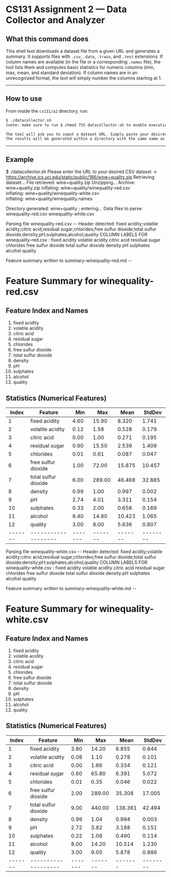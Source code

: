 
# CS131 Assignment 2 — Data Collector and Analyzer

## What this command does

This shell tool downloads a dataset file from a given URL and generates a summary. It supports files with `.csv`, `.data`, `.train`, and `.test` extensions. 
If column names are available (in the file or a corresponding `.names` file), the tool lists them and computes basic statistics for numeric columns (min, max, mean, and standard deviation).
If column names are in an unrecognized format, the tool will simply number the columns starting at 1.

---

## How to use

From inside the `cs131/a2` directory, run:

```bash
$ ./datacollector.sh
(note: make sure to run $ chmod 755 datacollector.sh to enable execution)

The tool will ask you to input a dataset URL. Simply paste your desired set URL and press enter.
The results will be generated within a directory with the same name as the dataset.
```
---

## Example

$ ./datacollector.sh 
Please enter the URL to your desired CSV dataset -> https://archive.ics.uci.edu/static/public/186/wine+quality.zip
Retrieving dataset...
File retrieved: wine+quality.zip
Unzipping...
Archive:  wine+quality.zip
  inflating: wine+quality/winequality-red.csv  
  inflating: wine+quality/winequality-white.csv  
  inflating: wine+quality/winequality.names  

Directory generated: wine+quality ; entering...
Data files to parse: 
        winequality-red.csv
        winequality-white.csv


Parsing file winequality-red.csv -- 
Header detected: fixed acidity;volatile acidity;citric acid;residual sugar;chlorides;free sulfur dioxide;total sulfur dioxide;density;pH;sulphates;alcohol;quality
COLUMN LABELS FOR winequality-red.csv : 
fixed acidity
volatile acidity
citric acid
residual sugar
chlorides
free sulfur dioxide
total sulfur dioxide
density
pH
sulphates
alcohol
quality

Feature summary written to summary-winequality-red.md -- 
# Feature Summary for winequality-red.csv

## Feature Index and Names
1. fixed acidity
2. volatile acidity
3. citric acid
4. residual sugar
5. chlorides
6. free sulfur dioxide
7. total sulfur dioxide
8. density
9. pH
10. sulphates
11. alcohol
12. quality

## Statistics (Numerical Features)
| Index | Feature           | Min   | Max   | Mean  | StdDev |
|-------|-------------------|-------|-------|-------|--------|
| 1     | fixed acidity     | 4.60  | 15.90 | 8.320 | 1.741  |
| 2     | volatile acidity  | 0.12  | 1.58  | 0.528 | 0.179  |
| 3     | citric acid       | 0.00  | 1.00  | 0.271 | 0.195  |
| 4     | residual sugar    | 0.90  | 15.50 | 2.539 | 1.409  |
| 5     | chlorides         | 0.01  | 0.61  | 0.087 | 0.047  |
| 6     | free sulfur dioxide | 1.00  | 72.00 | 15.875 | 10.457 |
| 7     | total sulfur dioxide | 6.00  | 289.00 | 46.468 | 32.885 |
| 8     | density           | 0.99  | 1.00  | 0.997 | 0.002  |
| 9     | pH                | 2.74  | 4.01  | 3.311 | 0.154  |
| 10    | sulphates         | 0.33  | 2.00  | 0.658 | 0.169  |
| 11    | alcohol           | 8.40  | 14.90 | 10.423 | 1.065  |
| 12    | quality           | 3.00  | 8.00  | 5.636 | 0.807  |
|-------|-------------------|-------|-------|-------|--------|


Parsing file winequality-white.csv -- 
Header detected: fixed acidity;volatile acidity;citric acid;residual sugar;chlorides;free sulfur dioxide;total sulfur dioxide;density;pH;sulphates;alcohol;quality
COLUMN LABELS FOR winequality-white.csv : 
fixed acidity
volatile acidity
citric acid
residual sugar
chlorides
free sulfur dioxide
total sulfur dioxide
density
pH
sulphates
alcohol
quality

Feature summary written to summary-winequality-white.md -- 
# Feature Summary for winequality-white.csv

## Feature Index and Names
1. fixed acidity
2. volatile acidity
3. citric acid
4. residual sugar
5. chlorides
6. free sulfur dioxide
7. total sulfur dioxide
8. density
9. pH
10. sulphates
11. alcohol
12. quality

## Statistics (Numerical Features)
| Index | Feature           | Min   | Max   | Mean  | StdDev |
|-------|-------------------|-------|-------|-------|--------|
| 1     | fixed acidity     | 3.80  | 14.20 | 6.855 | 0.844  |
| 2     | volatile acidity  | 0.08  | 1.10  | 0.278 | 0.101  |
| 3     | citric acid       | 0.00  | 1.66  | 0.334 | 0.121  |
| 4     | residual sugar    | 0.60  | 65.80 | 6.391 | 5.072  |
| 5     | chlorides         | 0.01  | 0.35  | 0.046 | 0.022  |
| 6     | free sulfur dioxide | 2.00  | 289.00 | 35.308 | 17.005 |
| 7     | total sulfur dioxide | 9.00  | 440.00 | 138.361 | 42.494 |
| 8     | density           | 0.99  | 1.04  | 0.994 | 0.003  |
| 9     | pH                | 2.72  | 3.82  | 3.188 | 0.151  |
| 10    | sulphates         | 0.22  | 1.08  | 0.490 | 0.114  |
| 11    | alcohol           | 8.00  | 14.20 | 10.514 | 1.230  |
| 12    | quality           | 3.00  | 9.00  | 5.878 | 0.886  |
|-------|-------------------|-------|-------|-------|--------|



